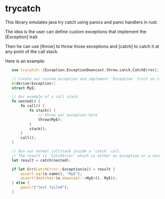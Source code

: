 # trycatch

This library emulates java try catch using panics and panic handlers in rust.

The idea is the user can define custom exceptions that implement the [Exception] trait.

Then he can use [throw] to throw those exceptions and [catch] to catch it at any point of the
call stack.

Here is an example:
```rust
   use trycatch::{Exception,ExceptionDowncast,throw,catch,CatchError};

   // Create our custom exception and implement `Exception` trait on it
   #[derive(Exception)]
   struct MyE;

   // Our example of a call stack.
   fn nested() {
       fn call() {
           fn stack() {
               // throw our exception here
               throw(MyE);
           }
           stack();
       }
       call();
   }

   // Run our normal callstack inside a `catch` call.
   // The result is `CatchError` which is either an exception or a normal panic
   let result = catch(nested);

   if let Err(CatchError::Exception(e)) = result {
       assert_eq!(e.name(), "MyE");
       assert!(matches!(e.downcast::<MyE>(), MyE));
   } else {
       panic!("test failed");
   }
```

